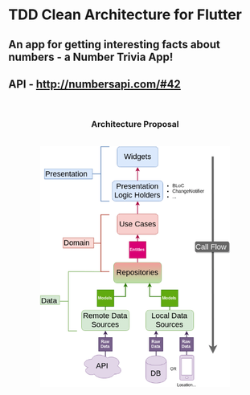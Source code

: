 # TDD Clean Architecture for Flutter

## An app for getting interesting facts about numbers - a Number Trivia App!
## API - http://numbersapi.com/#42

<br />

<h3 align="center">Architecture Proposal</h3>

<br />

<img src="./architecture-proposal.png" style="display: block; margin-left: auto; margin-right: auto; width: 75%;"/>

<br />
<br />
